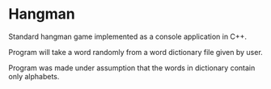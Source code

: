# Hangman
Standard hangman game implemented as a console application in C++.
  
  
Program will take a word randomly from a word dictionary file given by user.
  
  
Program was made under assumption that the words in dictionary contain only alphabets.

